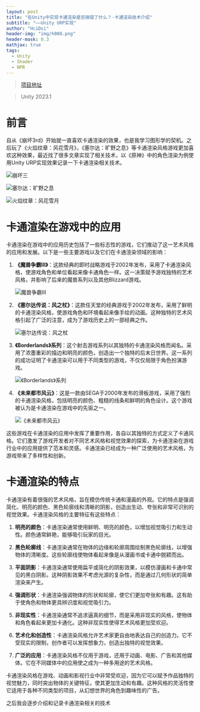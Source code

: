 ```yaml
---
layout: post
title: "在Unity中实现卡通渲染是否搞错了什么？-卡通渲染技术介绍"
subtitle: "——Unity URP实现"
author: "HciDsi"
header-img: "img/h000.png"
header-mask: 0.3
mathjax: true
tags:
  - Unity
  - Shader
  - NPR
---
```

> [项目地址](https://github.com/HciDsi/GenshinRender_Like)

>Unity 2023.1

# 前言

自从《崩坏3rd》开始就一直喜欢卡通渲染的效果，也是我学习图形学的契机。之后玩了《火焰纹章：风花雪月》，《塞尔达：旷野之息》等卡通渲染风格游戏更加喜欢这种效果，最近找了很多文章实现了相关技术，以《原神》中的角色渲染为例使用Unity URP实现效果记录一下卡通渲染相关技术。

![崩坏三](https://hcidsi-blog-1317560990.cos.ap-shanghai.myqcloud.com/img/h001.png)

![塞尔达：旷野之息](https://hcidsi-blog-1317560990.cos.ap-shanghai.myqcloud.com/img/h002.png)

![火焰纹章：风花雪月](https://hcidsi-blog-1317560990.cos.ap-shanghai.myqcloud.com/img/h003.png)

# 卡通渲染在游戏中的应用

卡通渲染在游戏中的应用历史包括了一些标志性的游戏，它们推动了这一艺术风格的应用和发展。以下是一些主要游戏以及它们在卡通渲染领域的影响：

1. **《魔兽争霸III》**：这款经典的即时战略游戏于2002年发布，采用了卡通渲染风格，使游戏角色和单位看起来像卡通角色一样。这一决策赋予游戏独特的艺术风格，并影响了后来的魔兽系列以及其他Blizzard游戏。
   
   ![魔兽争霸III](https://hcidsi-blog-1317560990.cos.ap-shanghai.myqcloud.com/img/h004.png)

2. **《塞尔达传说：风之杖》**：这款任天堂的经典游戏于2002年发布，采用了鲜明的卡通渲染风格，使游戏角色和环境看起来像手绘的动画。这种独特的艺术风格引起了广泛的注意，成为了游戏历史上的一部经典之作。
   
   ![塞尔达传说：风之杖](https://hcidsi-blog-1317560990.cos.ap-shanghai.myqcloud.com/img/h005.png)

3. **《Borderlands》系列**：这个射击游戏系列以其独特的卡通渲染风格而闻名。采用了浓墨重彩的描边和明亮的颜色，创造出一个独特的后末日世界。这一系列的成功证明了卡通渲染可以用于不同类型的游戏，不仅仅局限于角色扮演游戏。
   
   ![《Borderlands》系列](https://hcidsi-blog-1317560990.cos.ap-shanghai.myqcloud.com/img/h006.png)

4. **《未来都市风云》**：这是一款由SEGA于2000年发布的滑板游戏，采用了强烈的卡通渲染风格，包括明亮的颜色、粗糙的线条和鲜明的角色设计。这个游戏被认为是卡通渲染在游戏中的先驱之一。
   
   ![《未来都市风云》](https://hcidsi-blog-1317560990.cos.ap-shanghai.myqcloud.com/img/h007.png) 


这些游戏在卡通渲染的应用中发挥了重要作用，各自以其独特的方式定义了卡通风格。它们激发了游戏开发者对不同艺术风格和视觉效果的探索，为卡通渲染在游戏行业中的应用提供了范本和灵感。卡通渲染已经成为一种广泛使用的艺术风格，为游戏带来了多样性和创新。

# 卡通渲染的特点

卡通渲染有着很强的艺术风格，旨在模仿传统卡通和漫画的外观。它的特点是强调简化、明亮的颜色、黑色轮廓线和清晰的阴影，创造出生动、夸张和非常可识别的视觉效果。卡通渲染风格的主要特征有这些特点：

1. **明亮的颜色**：卡通渲染通常使用鲜明、明亮的颜色，以增加视觉吸引力和生动性。颜色通常鲜艳，能够吸引玩家的目光。

2. **黑色轮廓线**：卡通渲染通常在物体的边缘和轮廓周围绘制黑色轮廓线，以增强物体的清晰度。这些轮廓线使物体看起来像是从漫画书或卡通中脱颖而出。

3. **平面阴影**：卡通渲染通常使用扁平或简化的阴影效果，以模仿漫画和卡通中常见的黑白阴影。这种阴影效果不考虑光源的复杂性，而是通过几何形状的简单渲染来产生。

4. **强调形状**：卡通渲染强调物体的形状和轮廓，使它们更加夸张和有趣。这有助于使角色和物体更具辨识度和视觉吸引力。

5. **非现实性**：卡通渲染通常不追求逼真的细节，而是采用非现实的风格，使物体和角色看起来更加卡通化。这种非现实性使得艺术风格更加受欢迎。

6. **艺术化和创造性**：卡通渲染风格允许艺术家更自由地表达自己的创造力。它不受现实的限制，创作者可以发挥想象力，创造出独特的视觉效果。

7. **广泛的应用**：卡通渲染风格不仅用于游戏，还用于动画、电影、广告和其他媒体。它在不同媒体中的应用使之成为一种多用途的艺术风格。

卡通渲染风格在游戏、动画和影视行业中非常受欢迎，因为它可以赋予作品独特的视觉魅力，同时突出物体的关键特征，使其更加生动和有趣。这种风格的灵活性使它适用于各种不同类型的项目，从幻想世界的角色到趣味性的广告。

之后我会逐步介绍和记录卡通渲染相关的技术